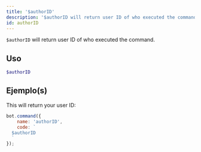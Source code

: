 ```yaml
---
title: '$authorID'
description: '$authorID will return user ID of who executed the command.'
id: authorID
---
```


`$authorID` will return user ID of who executed the command.

## Uso

```php
$authorID
```

## Ejemplo(s)

This will return your user ID:

```javascript
bot.command({
    name: 'authorID',
    code: `
  $authorID
  `
});
```